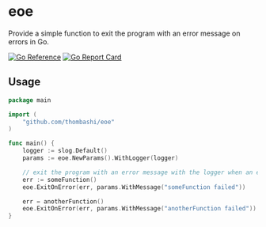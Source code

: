 # eoe

Provide a simple function to exit the program with an error message on errors in Go.

[![Go Reference](https://pkg.go.dev/badge/github.com/thombashi/eoe.svg)](https://pkg.go.dev/github.com/thombashi/eoe)
[![Go Report Card](https://goreportcard.com/badge/github.com/thombashi/eoe)](https://goreportcard.com/report/github.com/thombashi/eoe)


## Usage

```go
package main

import (
    "github.com/thombashi/eoe"
)

func main() {
    logger := slog.Default()
    params := eoe.NewParams().WithLogger(logger)

    // exit the program with an error message with the logger when an error is not nil
    err := someFunction()
    eoe.ExitOnError(err, params.WithMessage("someFunction failed"))

    err = anotherFunction()
    eoe.ExitOnError(err, params.WithMessage("anotherFunction failed"))
}
```
